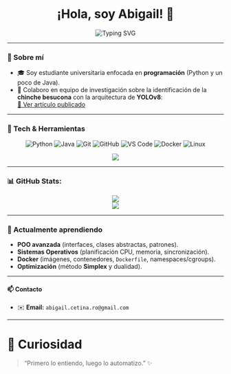 <!--
📝 CONSEJOS:
1) Cambia <tu-usuario> por tu usuario real de GitHub.
2) Actualiza los enlaces con tus proyectos, LinkedIn, ORCID y correo.
-->

<h1 align="center">¡Hola, soy Abigail! 👋</h1>

</p>
<p align="center"> 
  <img
    src="https://readme-typing-svg.demolab.com?font=Fira+Code&pause=1200&color=FF69B4&center=true&vCenter=true&width=800&lines=%C2%A1Hola%2C+soy+Abigail!+%F0%9F%91%8B;Estudiante+de+programaci%C3%B3n;Python+%26+Java;Estructuras+de+datos;Sistemas+Operativos;C%C3%A1lculo+Vectorial;Simplex"
    alt="Typing SVG" />
</p>


---

### 🧭 Sobre mí

- 🎓 Soy estudiante universitaria enfocada en **programación** (Python y un poco de Java).  
- 🔬 Colaboro en equipo de investigación sobre la identificación de la **chinche besucona** con la arquitectura de **YOLOv8**:  
  [📄 Ver artículo publicado](https://maikron.org/jaica/index.php/ojs/article/view/36?fbclid=IwY2xjawMifxNIeHRuA2FIbQIxMABicmIkETE5cjhGb2xYTDRCMURhdxEAR49QiFuFeJpM0vkfSzCNQgILJoVU0fVuBeaO2Z2m2TLLc6Hk5diqI3XPWcYQ_aem_LgzBlG87FTnyo0a9zYpn6w)

---

### 🔧 Tech & Herramientas
<p align="center">
  <img alt="Python" src="https://img.shields.io/badge/Python-3776AB?logo=python&logoColor=white&style=flat-square" />
  <img alt="Java" src="https://img.shields.io/badge/Java-007396?logo=java&logoColor=white&style=flat-square" />
  <img alt="Git" src="https://img.shields.io/badge/Git-F05032?logo=git&logoColor=white&style=flat-square" />
  <img alt="GitHub" src="https://img.shields.io/badge/GitHub-181717?logo=github&logoColor=white&style=flat-square" />
  <img alt="VS Code" src="https://img.shields.io/badge/VS%20Code-007ACC?logo=visualstudiocode&logoColor=white&style=flat-square" />
  <img alt="Docker" src="https://img.shields.io/badge/Docker-2496ED?logo=docker&logoColor=white&style=flat-square" />
  <img alt="Linux" src="https://img.shields.io/badge/Linux-FCC624?logo=linux&logoColor=black&style=flat-square" />
</p>
<p align="center">
  <img src="https://skillicons.dev/icons?i=python,java,git,github,vscode,docker,linux&perline=7&theme=dark" />
</p>


---

### 📊 GitHub Stats:

<p align="center">
  <img src="https://github-readme-stats.vercel.app/api?username=AbigailCet&theme=ambient_gradient&hide_border=true&include_all_commits=false&count_private=false" />
  <br/>
  <img src="https://nirzak-streak-stats.vercel.app?user=AbigailCet&theme=ambient_gradient&hide_border=true" />
</p>


---

### 🧠 Actualmente aprendiendo
- **POO avanzada** (interfaces, clases abstractas, patrones).
- **Sistemas Operativos** (planificación CPU, memoria, sincronización).
- **Docker** (imágenes, contenedores, `Dockerfile`, namespaces/cgroups).
- **Optimización** (método **Simplex** y dualidad).

---

#### 📫 Contacto
- ✉️ **Email:** `abigail.cetina.ro@gmail.com` <!-- TODO -->

---

# 🧩 Curiosidad
> “Primero lo entiendo, luego lo automatizo.” ✨

<!-- Fin -->
